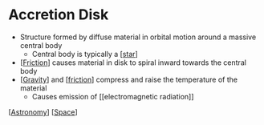 # Accretion Disk

- Structure formed by diffuse material in orbital motion around a massive central body
  - Central body is typically a [[star]]
- [[Friction]] causes material in disk to spiral inward towards the central body
- [[Gravity]] and [[friction]] compress and raise the temperature of the material
  - Causes emission of [[electromagnetic radiation]]

[[Astronomy]] [[Space]]

[//begin]: # "Autogenerated link references for markdown compatibility"
[star]: star "Star"
[friction]: friction "Friction"
[gravity]: gravity "Gravity"
[electromagnetic-radiation]: electromagnetic-radiation "Electromagnetic Radiation"
[astronomy]: astronomy "Astronomy"
[space]: space "Space"
[//end]: # "Autogenerated link references"